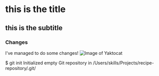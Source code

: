 # this is the title #
## this is the subtitle #
### Changes ###

I've managed to do some changes!
![Image of Yaktocat](https://octodex.github.com/images/yaktocat.png)


$ git init
Initialized empty Git repository in /Users/skills/Projects/recipe-repository/.git/
